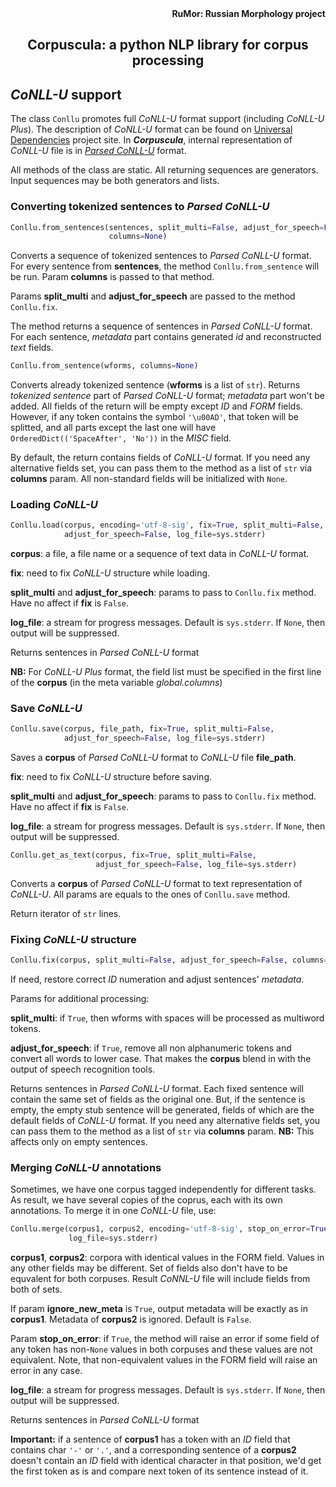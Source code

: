 <div align="right"><strong>RuMor: Russian Morphology project</strong></div>
<h2 align="center">Corpuscula: a python NLP library for corpus processing</h2>

## *CoNLL-U* support

The class `Conllu` promotes full *CoNLL-U* format support (including *CoNLL-U
Plus*). The description of *CoNLL-U* format can be found on
[Universal Dependencies](https://universaldependencies.org/format.html)
project site. In ***Corpuscula***, internal representation of *CoNLL-U* file
is in
[*Parsed CoNLL-U*](https://github.com/fostroll/corpuscula/blob/master/doc/README_PARSED_CONLLU.md)
format.

All methods of the class are static. All returning sequences are generators.
Input sequences may be both generators and lists.

### Converting tokenized sentences to *Parsed CoNLL-U*

```python
Conllu.from_sentences(sentences, split_multi=False, adjust_for_speech=False,
                      columns=None)
```
Converts a sequence of tokenized sentences to *Parsed CoNLL-U* format. For every
sentence from **sentences**, the method `Conllu.from_sentence` will be run.
Param **columns** is passed to that method.

Params **split_multi** and **adjust_for_speech** are passed to the method
`Conllu.fix`.

The method returns a sequence of sentences in *Parsed CoNLL-U* format. For
each sentence, *metadata* part contains generated *id* and reconstructed
*text* fields.

```python
Conllu.from_sentence(wforms, columns=None)
```
Converts already tokenized sentence (**wforms** is a list of `str`). Returns
*tokenized sentence* part of *Parsed CoNLL-U* format; *metadata* part won't be
added. All fields of the return will be empty except *ID* and *FORM* fields.
However, if any token contains the symbol `'\u00AD'`, that token will be
splitted, and all parts except the last one will have
`OrderedDict(('SpaceAfter', 'No'))` in the *MISC* field.

By default, the return contains fields of *CoNLL-U* format. If you need any
alternative fields set, you can pass them to the method as a list of `str` via
**columns** param. All non-standard fields will be initialized with `None`.

### Loading *CoNLL-U*

```python
Conllu.load(corpus, encoding='utf-8-sig', fix=True, split_multi=False,
            adjust_for_speech=False, log_file=sys.stderr)
```
**corpus**: a file, a file name or a sequence of text data in *CoNLL-U*
format.

**fix**: need to fix *CoNLL-U* structure while loading.

**split_multi** and **adjust_for_speech**: params to pass to `Conllu.fix`
method. Have no affect if **fix** is `False`.

**log_file**: a stream for progress messages. Default is `sys.stderr`. If
`None`, then output will be suppressed.

Returns sentences in *Parsed CoNLL-U* format

**NB:** For *CoNLL-U Plus* format, the field list must be specified in the first
line of the **corpus** (in the meta variable *global.columns*)

### Save *CoNLL-U*

```python
Conllu.save(corpus, file_path, fix=True, split_multi=False,
            adjust_for_speech=False, log_file=sys.stderr)
```
Saves a **corpus** of *Parsed CoNLL-U* format to *CoNLL-U* file **file_path**.

**fix**: need to fix *CoNLL-U* structure before saving.

**split_multi** and **adjust_for_speech**: params to pass to `Conllu.fix`
method. Have no affect if **fix** is `False`.

**log_file**: a stream for progress messages. Default is `sys.stderr`. If
`None`, then output will be suppressed.

```python
Conllu.get_as_text(corpus, fix=True, split_multi=False,
                   adjust_for_speech=False, log_file=sys.stderr)
```
Converts a **corpus** of *Parsed CoNLL-U* format to text representation of
*CoNLL-U*. All params are equals to the ones of `Conllu.save` method.

Return iterator of `str` lines.

### Fixing *CoNLL-U* structure

```python
Conllu.fix(corpus, split_multi=False, adjust_for_speech=False, columns=None)
```
If need, restore correct *ID* numeration and adjust sentences' *metadata*.

Params for additional processing:

**split_multi**: if `True`, then wforms with spaces will be processed as
multiword tokens.

**adjust_for_speech**: if `True`, remove all non alphanumeric tokens and
convert all words to lower case. That makes the **corpus** blend in with the
output of speech recognition tools.

Returns sentences in *Parsed CoNLL-U* format. Each fixed sentence will contain
the same set of fields as the original one. But, if the sentence is empty, the
empty stub sentence will be generated, fields of which are the default fields
of *CoNLL-U* format. If you need any alternative fields set, you can pass them
to the method as a list of `str` via **columns** param. **NB:** This affects
only on empty sentences.

### Merging *CoNLL-U* annotations

Sometimes, we have one corpus tagged independently for different tasks. As
result, we have several copies of the coprus, each with its own annotations.
To merge it in one *CoNLL-U* file, use:
```python
Conllu.merge(corpus1, corpus2, encoding='utf-8-sig', stop_on_error=True,
             log_file=sys.stderr)
```
**corpus1**, **corpus2**: corpora with identical values in the FORM field.
Values in any other fields may be different. Set of fields also don't have to
be equvalent for both corpuses. Result *CoNNL-U* file will include fields from
both of sets.

If param **ignore_new_meta** is `True`, output metadata will be exactly as in
**corpus1**. Metadata of **corpus2** is ignored. Default is `False`.

Param **stop_on_error**: if `True`, the method will raise an error if some
field of any token has non-`None` values in both corpuses and these values are
not equivalent. Note, that non-equivalent values in the FORM field will raise
an error in any case.

**log_file**: a stream for progress messages. Default is `sys.stderr`. If
`None`, then output will be suppressed.

Returns sentences in *Parsed CoNLL-U* format

**Important:** if a sentence of **corpus1** has a token with an *ID* field
that contains char `'-'` or `'.'`, and a corresponding sentence of a
**corpus2** doesn't contain an *ID* field with identical character in that
position, we'd get the first token as is and compare next token of its
sentence instead of it.
